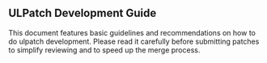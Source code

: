 ## ULPatch Development Guide

This document features basic guidelines and recommendations on how to do
ulpatch development. Please read it carefully before submitting patches to
simplify reviewing and to speed up the merge process.

